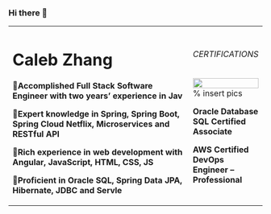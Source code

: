 ### Hi there 👋

<table border="0">
  <tr>
    <td width="75%">
      <h1>Caleb Zhang</h1>
      <p><b>🔭Accomplished Full Stack Software Engineer with two years’ experience in Jav</b></p>
      <p><b>🌱Expert knowledge in Spring, Spring Boot, Spring Cloud Netflix, Microservices and RESTful API</b></p>
      <p><b>👯Rich experience in web development with Angular, JavaScript, HTML, CSS, JS</b></p>
      <p><b>🤔Proficient in Oracle SQL, Spring Data JPA, Hibernate, JDBC and Servle</b></p>
    </td>
    <td width="75%">
      <h6>CERTIFICATIONS</h6>
      <img src="https://www.youracclaim.com/badges/205f6ffe-299a-47a1-9fa3-57c7377ad065/public_url" width="100%">      % insert pics
      <p><b>Oracle Database SQL Certified Associate</b></p>
      <p><b>AWS Certified DevOps Engineer – Professional</b></p>      
    </td>
    <!--
    <td width="25%">
      <img src="https://www.youracclaim.com/badges/205f6ffe-299a-47a1-9fa3-57c7377ad065/public_url" width="100%">      % insert pics
    </td>
  -->
  </tr>
</table>

<!--
**shangguanxiaomei/shangguanxiaomei** is a ✨ _special_ ✨ repository because its `README.md` (this file) appears on your GitHub profile.

Here are some ideas to get you started:

- 🔭 I’m currently working on ...
- 🌱 I’m currently learning ...
- 👯 I’m looking to collaborate on ...
- 🤔 I’m looking for help with ...
- 💬 Ask me about ...
- 📫 How to reach me: ...
- 😄 Pronouns: ...
- ⚡ Fun fact: ...
-->
